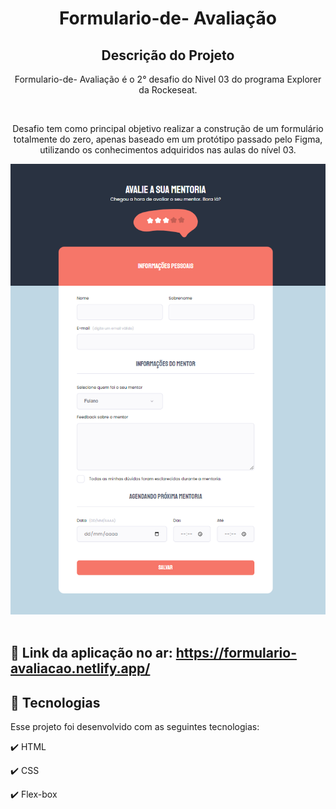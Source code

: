 <h1 align="center">
  Formulario-de- Avaliação
</h1>

<h2 align="center" >Descrição do Projeto</h2>
<p align="center">
  Formulario-de- Avaliação é o 2° desafio do Nivel 03 do programa Explorer da Rockeseat.
 
</p>
</br>

<div align="center">
   <p>
   Desafio tem como principal objetivo realizar a construção de um formulário totalmente do zero, apenas baseado em um protótipo passado pelo Figma, utilizando os conhecimentos adquiridos nas aulas do nível 03. 
  </p>

</div>
   
   <div align="center">
      <img src="images/form.png" alt="logo"/>
  </div>
  
  </br>
  
## 🔗 Link da aplicação no ar: https://formulario-avaliacao.netlify.app/
  
## :rocket: Tecnologias

Esse projeto foi desenvolvido com as seguintes tecnologias:

✔️ HTML

✔️ CSS

✔️ Flex-box
